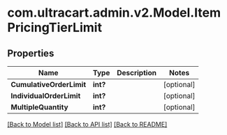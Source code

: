 # com.ultracart.admin.v2.Model.ItemPricingTierLimit
## Properties

Name | Type | Description | Notes
------------ | ------------- | ------------- | -------------
**CumulativeOrderLimit** | **int?** |  | [optional] 
**IndividualOrderLimit** | **int?** |  | [optional] 
**MultipleQuantity** | **int?** |  | [optional] 

[[Back to Model list]](../README.md#documentation-for-models) [[Back to API list]](../README.md#documentation-for-api-endpoints) [[Back to README]](../README.md)

